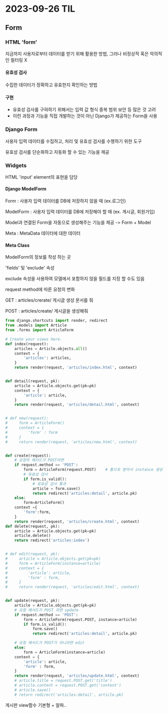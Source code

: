# 2023-09-26 TIL

## Form

### HTML 'form'

지금까지 사용자로부터 데이터를 받기 위해 활용한 방법, 그러나 비정상적 혹은 악의적인 필터링 X

#### 유효성 검사

수집한 데이터가 정확하고 유효한지 확인하는 방법

#### 구현

- 유효성 검사를 구혀하기 위해서는 입력 값 형식 중복 범위 보안 등 많은 것 고려
- 이런 과정과 기능을 직접 개발하는 것이 아닌 Django가 제공하는 Form을 사용

### Django Form

사용자 입력 데이터를 수집하고, 처리 및 유효성 검사를 수행하기 위한 도구

유효성 검사를 단순화하고 자동화 할 수 있는 기능을 제공

### Widgets

HTML 'input' element의 표현을 담당

#### Django ModelForm

Form : 사용자 입력 데이터를 DB에 저장하지 않을 때 (ex.로그인)

ModelForm : 사용자 입력 데이터를 DB에 저장해야 할 때 (ex. 게시글, 회원가입)

Model과 연결된 Form을 자동으로 생성해주는 기능을 제공 -> Form + Model

Meta : MetaData 데이터에 대한 데이터

#### Meta Class

ModelForm의 정보를 작성 하는 곳

'fields' 및 'exclude' 속성

exclude 속성을 사용하여 모델에서 포함하지 않을 필드를 지정 할 수도 있음



request method에 따른 요청의 변화

GET : articles/crerate/ 		게시글 생성 문서를 줘

POST : articles/create/		게시글을 생성해줘

```python
from django.shortcuts import render, redirect
from .models import Article
from .forms import ArticleForm

# Create your views here.
def index(request):
    articles = Article.objects.all()
    context = {
        'articles': articles,
    }
    return render(request, 'articles/index.html', context)


def detail(request, pk):
    article = Article.objects.get(pk=pk)
    context = {
        'article': article,
    }
    return render(request, 'articles/detail.html', context)


# def new(request):
#     form = ArticleForm()
#     context = {
#         'form' : form
#     }
#     return render(request, 'articles/new.html', context)


def create(request):
    # 요청의 메서드가 POST라면
    if request.method == 'POST':
        form = ArticleForm(request.POST)    # 통으로 받아서 instance 생성
        # 유효성 검사
        if form.is_valid():
            # 유효성 검사 통과
            article = form.save()
            return redirect('articles:detail', article.pk)
    else:
        form=ArticleForm()
    context ={
        'form':form,
    }
    return render(request, 'articles/create.html', context)
def delete(request, pk):
    article = Article.objects.get(pk=pk)
    article.delete()
    return redirect('articles:index')


# def edit(request, pk):
#     article = Article.objects.get(pk=pk)
#     form = ArticleForm(instance=article)
#     context = {
#         'article': article,
#         'form' : form,
#     }
#     return render(request, 'articles/edit.html', context)


def update(request, pk):
    article = Article.objects.get(pk=pk)
    # 요청 메서드가 POST 라면 update
    if request.method == 'POST':
        form = ArticleForm(request.POST, instance=article)
        if form.is_valid():
            form.save()
            return redirect('articles:detail', article.pk)

    # 요청 메서드가 POST가 아니라면 edit
    else:  
        form = ArticleForm(instance=article)
    context = {
        'article': article,
        'form' : form,
    }
    return render(request, 'articles/update.html', context)
    # article.title = request.POST.get('title')
    # article.content = request.POST.get('content')
    # article.save()
    # return redirect('articles:detail', article.pk)
```

게시판 view함수 기본형 + 알파..

